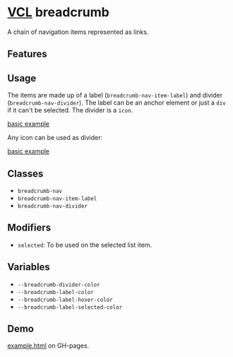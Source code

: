 # [VCL](https://vcl.github.io/) breadcrumb

A chain of navigation items represented as links.

## Features

## Usage

The items are made up of a label (`breadcrumb-nav-item-label`) and
divider (`breadcrumb-nav-divider`). The label can be an anchor element
or just a `div` if it can't be selected. The divider is a `icon`.

[basic example](/demo/example-basic.html)

Any icon can be used as divider:

[basic example](/demo/example-basic-alt.html)

## Classes

- `breadcrumb-nav`
- `breadcrumb-nav-item-label`
- `breadcrumb-nav-divider`

## Modifiers

- `selected`: To be used on the selected list item.

## Variables

- `--breadcrumb-divider-color`
- `--breadcrumb-label-color`
- `--breadcrumb-label-hover-color`
- `--breadcrumb-label-selected-color`

## Demo

[example.html](/demo/example.html) on GH-pages.
